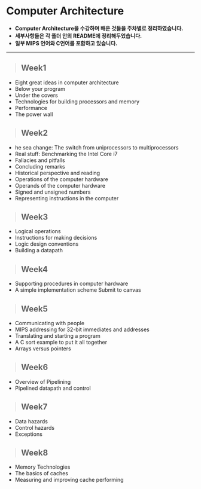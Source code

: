 # Computer Architecture
- **Computer Architecture을 수강하며 배운 것들을 주차별로 정리하였습니다.**
- **세부사항들은 각 폴더 안의 README에 정리해두었습니다.**
- **일부 MIPS 언어와 C언어를 포함하고 있습니다.**
--------------------------------------------------------------------------------------------------------
> ## Week1
- Eight great ideas in computer architecture
- Below your program
- Under the covers
- Technologies for building processors and memory
- Performance
- The power wall
> ## Week2
- he sea change: The switch from uniprocessors to multiprocessors
- Real stuff: Benchmarking the Intel Core i7
- Fallacies and pitfalls
- Concluding remarks
- Historical perspective and reading
- Operations of the computer hardware
- Operands of the computer hardware
- Signed and unsigned numbers
- Representing instructions in the computer
> ## Week3
- Logical operations
- Instructions for making decisions
- Logic design conventions
- Building a datapath
> ## Week4
- Supporting procedures in computer hardware
- A simple implementation scheme
Submit to canvas
> ## Week5
- Communicating with people
- MIPS addressing for 32-bit immediates and addresses
- Translating and starting a program
- A C sort example to put it all together
- Arrays versus pointers
> ## Week6
- Overview of Pipelining
- Pipelined datapath and control
> ## Week7
- Data hazards
- Control hazards
- Exceptions
> ## Week8
- Memory Technologies
- The basics of caches
- Measuring and improving cache performing
